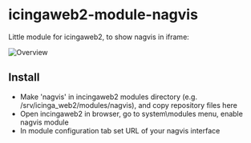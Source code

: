 icingaweb2-module-nagvis
========================

Little module for icingaweb2, to show nagvis in iframe:

![Overview](https://raw.githubusercontent.com/divetoh/icingaweb2-module-nagvis/master/overview.png)

Install
--------

- Make 'nagvis' in incingaweb2 modules directory (e.g. /srv/icinga_web2/modules/nagvis), and copy repository files here
- Open incingaweb2 in browser, go to system\modules menu, enable nagvis module
- In module configuration tab set URL of your nagvis interface

